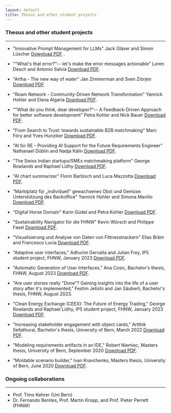 ```yaml
---
layout: default
title: Thesus and other student projects
---
```


### Thesus and other student projects

---
* "Innovative Prompt Management for LLMs" Jack Gläser and Simon Lüscher [Download PDF](./pdfs/IP5_FS24_Simon_Jack.pdf) .

* ""What's that error?"-- let's make the error messages actionable" Loren Desch and Antonio Salvia [Download PDF](./pdfs/IP6_FS24_Lorin_Antonio.pdf).

* "Artha - The new way of water" Jan Zimmerman and Sven Ziörjen [Download PDF](./pdfs/IP5_FS24_artha_zioerjen_zimmermann.pdf).

* "Roam Network - Community-Driven Network Transformation" Yannick Hohler and Elena Algaria [Doanload PDF](./pdfs/IP6_roamapp.pdf).

* ""What do you think, dear developer?"-- A Feedback-Driven Approach for better software development" Petra Kohler and Nick Bauer [Download PDF](./pdfs/IP6_FS24_baur_Kohler.pdf).

* "From Search to Trust: towards sustainable B2B matchmaking" Marc Föry and Yves Hunziker [Download PDF](./pdfs/B2b_trust.pdf).

* "AI for RE - Providing AI Support for the Future Requirements Engineer" Nathanael Düblin and Nadja Kälin [Download PDF](./pdfs/IP6_AI4RE.pdf).

* "The Swiss Indian startups/SMEs matchmaking platform" George Rowlands and Raphael Lüthy [Download PDF](./pdfs/Bridging_the_Gap_HS23_IIT36.pdf). 

* "AI chart summarizer" Florin Barbisch and Luca Mazzotta [Download PDF](./pdfs/IP5_AI_Chart_Summerizer.pdf).

* "Marktplatz für „individuell" gewachsenes Obst und Gemüse: Unterstützung des Backoffice" Yannick Hohler and Simona Mavilio [Download PDF](./pdfs/Olanga_IP5_Mavilio_Hohler.pdf).

* "Digital Horse Domain" Karin Güdel and Petra Kohler [Download PDF](./pdfs/EquiApp_IP5_HS23_Kohler_Guedel.pdf).

* "Sustainability Navigator für die FHNW" Kevin Würsch and Philippe Fasel [Download PDF](./pdfs/IP5_SustainabilityNavigator.pdf).

* "Visualisierung und Analyse von Daten von Fittnesstrackern" Elias Bräm and Francesco Lucia [Download PDF](./pdfs/IP5_Lucia_Braem_fitness_tracker.pdf).

* "Adaptive user interfaces," Adhurim Gervalla and Julian Frey, IP5 student project, FHNW, January 2023 [Download PDF](./pdfs/adaptive_user_interfaces.pdf).

* "Automatic Generation of User Interfaces," Ana Cosic, Bachelor's thesis, FHNW, August 2023 [Download PDF](./pdfs/automatic_Generation_of_User_Interface.pdf).

* "Are user stories really "Done"? Gaining insights into the life of a user story after it's implemented," Festim Jetishi and Jan Säuberli, Bachelor's thesis, FHNW, August 2023.

* "Clean Energy Exchange (CEEX): The Future of Energy Trading," George Rowlands and Raphael Lüthy, IP5 student project, FHNW, January 2023 [Download PDF](./pdfs/CEEX_Final.pdf).

* "Increasing stakeholder engagement with object cards," Artthik Sellathurai, Bachelor's thesis, University of Bern, March 2022 [Download PDF](https://scg.unibe.ch/archive/projects/Sell22a.pdf). 

* "Modeling requirements artifacts in an IDE," Robert Niemiec, Masters thesis, University of Bern, September 2020 [Download PDF](https://scg.unibe.ch/archive/masters/Niem20a.pdf).

* "Moldable scenario builder," Ivan Kravchenko, Masters thesis, University of Bern, June 2020 [Download PDF](https://scg.unibe.ch/archive/masters/Krav20a.pdf).

### Ongoing collaborations

---

* Prof. Timo Kehrer (Uni Bern)
* Dr. Fernando Benites, Prof. Martin Kropp, and Prof. Pieter Perrett (FHNW)